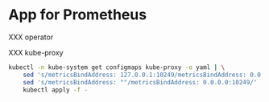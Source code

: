 # App for Prometheus

XXX operator

XXX kube-proxy

```bash
kubectl -n kube-system get configmaps kube-proxy -o yaml | \
    sed 's/metricsBindAddress: 127.0.0.1:10249/metricsBindAddress: 0.0.0.0:10249/' | \
    sed 's/metricsBindAddress: ""/metricsBindAddress: 0.0.0.0:10249/' | \
    kubectl apply -f -
```
